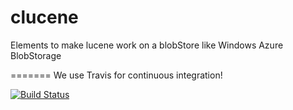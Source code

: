 clucene
=======

Elements to make lucene work on a blobStore like Windows Azure BlobStorage

=======
We use Travis for continuous integration! 

[![Build Status](https://secure.travis-ci.org/lahabana/clucene.png)](http://travis-ci.org/lahabana/clucene)
